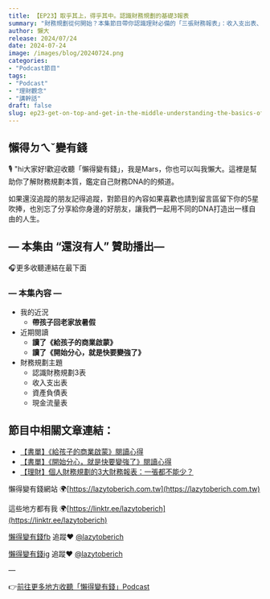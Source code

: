 ```yaml
---
title: 【EP23】取乎其上，得乎其中。認識財務規劃的基礎3報表
summary: "財務規劃從何開始？本集節目帶你認識理財必備的「三張財務報表」：收入支出表、資產負債表、現金流量表。學會如何解讀這些報表，就像擁有財務GPS，助你清晰掌握金錢流向，做出明智決策，邁向財富自由。"
author: 懶大
release: 2024/07/24
date: 2024-07-24
image: /images/blog/20240724.png
categories:
- "Podcast節目"
tags:
- "Podcast"
- "理財觀念"
- "講幹話"
draft: false
slug: ep23-get-on-top-and-get-in-the-middle-understanding-the-basics-of-financial-planning-3-statements
---
```

## 懶得ㄉㄟˇ變有錢

🎙️ "hi大家好!歡迎收聽「懶得變有錢」，我是Mars，你也可以叫我懶大。這裡是幫助你了解財務規劃本質，鑑定自己財務DNA的的頻道。

如果還沒追蹤的朋友記得追蹤，對節目的內容如果喜歡也請到留言區留下你的5星吹捧，也別忘了分享給你身邊的好朋友，讓我們一起用不同的DNA打造出一樣自由的人生。

## — 本集由 “還沒有人” 贊助播出—

🎧更多收聽連結在最下面

### — 本集內容 —

- 我的近況
    - **帶孩子回老家放暑假**
- 近期閱讀
    - **讀了《給孩子的商業啟蒙》**
    - **讀了《開始分心，就是快要變強了》**
- 財務規劃主題
    - 認識財務規劃3表
    - 收入支出表
    - 資產負債表
    - 現金流量表

## 節目中相關文章連結：

- [【書單】《給孩子的商業啟蒙》閱讀心得](https://lazytoberich.com.tw/blog/book-review-business-enlightenment-for-children-book-review/)
- [【書單】《開始分心，就是快要變強了》閱讀心得](https://lazytoberich.com.tw/blog/book-list-mindwandering-reading-experience/)
- [【理財】個人財務規劃的3大財務報表：一張都不能少？](https://lazytoberich.com.tw/blog/finance-the-3-major-financial-statements-for-personal-financial-planning-cant-afford-to-miss-any/)

懶得變有錢網站 🌍[https://lazytoberich.com.tw](https://lazytoberich.com.tw)

這些地方都有我 🌍[https://linktr.ee/lazytoberich](https://linktr.ee/lazytoberich)

[懶得變有錢fb](https://www.facebook.com/lazytoberich) 追蹤❤️ [@lazytoberich](https://www.facebook.com/lazytoberich)

[懶得變有錢ig](https://www.instagram.com/lazytoberich/) 追蹤❤️ [@lazytoberich](https://www.instagram.com/lazytoberich/)

—

👉[前往更多地方收聽「懶得變有錢」Podcast](https://solink.soundon.fm/lazytoberich)
